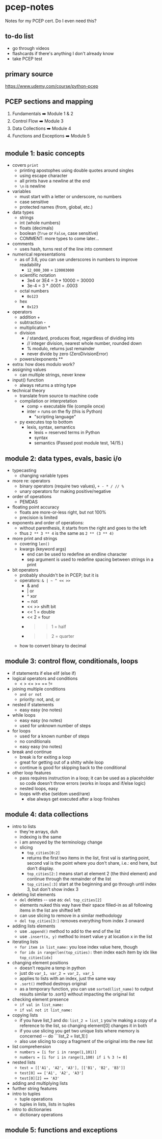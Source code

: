 # pcep-notes
Notes for my PCEP cert. Do I even need this?

## to-do list
* go through videos
* flashcards if there's anything I don't already know
* take PCEP test

## primary source
https://www.udemy.com/course/python-pcep

## PCEP sections and mapping
1. Fundamentals ➡️ Module 1 & 2
2. Control Flow ➡️ Module 3
3. Data Collections ➡️ Module 4
4. Functions and Exceptions ➡️ Module 5

## module 1: basic concepts
* covers ```print```
    * printing apostophes using double quotes around singles
    * using escape character
    * all prints have a newline at the end
    * ```\n``` is newline
* variables
    * must start with a letter or underscore, no numbers
    * case sensitive
    * protected names (from, global, etc.)
* data types
    * strings
    * int (whole numbers)
    * floats (decimals)
    * boolean (```True``` or ```False```, case sensitive)
    * COMMENT: more types to come later...
* comments
    * uses hash, turns rest of the line into comment
* numerical representations
    * as of 3.6, you can use underscores in numbers to improve readability
        * ```12_000_300``` = ```120003000```
    * scientific notation
        * 3e4 or 3E4 = 3 * 10000 = 30000
        * 3e-4 = 3 * .0001 = .0003
    * octal numbers
        * ```0o123```
    * hex
        * ```0x123```
* operators
    * addition +
    * subtraction -
    * multiplication *
    * division
        * / standard, produces float, regardless of dividing ints
        * // integer division, nearest whole number, rounded down
        * % modulo, returns just remainder
        * never divide by zero (ZeroDivisionError)
    * powers/exponents **
* extra: how does modulo work?
* assigning values
    * can multiple strings, never knew
* input() function
    * always returns a string type
* technical theory
    * translate from source to machine code
    * compilation or interpretation
        * comp = executable file (compile once)
        * inter = runs on the fly (this is Python)
            * "scripting language"
    * py executes top to bottom
        * lexis, syntax, semantics
            * lexis = reserved terms in Python
            * syntax
            * semantics
(Passed post module test, 14/15.)

## module 2: data types, evals, basic i/o
* typecasting
    * changing variable types
* more re: operators
    * binary operators (require two values), ```+ - * / // %```
    * unary operators for making positive/negative
* order of operations
    * PEMDAS
* floating point accuracy
    * floats are more-or-less right, but not 100%
    * precision is limited
* exponents and order of operations:
    * without parenthesis, it starts from the right and goes to the left
    * thus ```2 ** 3 ** 4``` is the same as ```2 ** (3 ** 4)```
* more print and strings
    * covering ```len()```
    * kwargs (keyword args)
        * end can be used to redefine an endline character
        * sep argument is used to redefine spacing between strings in a print
* bit operators
    * probably shouldn't be in PCEP; but it is
    * operators: ```& | ~ ^ << >>```
        * & and
        * | or
        * ^ xor
        * ~ not
        * << >> shift bit
        * << 1 = double
        * << 2 = four
        * >> 1 = half
        * >> 2 = quarter
    * how to convert binary to decimal

## module 3: control flow, conditionals, loops
* if statements
    if else elif (else if)
* logical operators and conditions
    * < > <= >= == !=
* joining multiple conditions
    * ```and or not```
    * priority: not, and, or
* nested if statements
    * easy easy (no notes)
* while loops
    * easy easy (no notes)
    * used for unknown number of steps
* for loops
    * used for a known number of steps
    * no conditionals
    * easy easy (no notes)
* break and continue
    * break is for exiting a loop
    * great for getting out of a shitty while loop
    * continue is good for skipping back to the conditional
* other loop features
    * pass requires instruction in a loop; it can be used as a placeholder so code doesn't throw errors (works in loops and if/else logic)
    * nested loops, easy
    * loops with else (seldom used/rare)
        * else always get executed after a loop finishes
    
## module 4: data collections
* intro to lists
    * they're arrays, duh
    * indexing is the same
    * i am annoyed by the terminology change
    * slicing
        * ```top_cities[0:2]```
        * returns the first two items in the list, first val is starting point, second val is the point where you don't share, i.e.: end here, but don't display.
        * ```top_cities[2:]``` means start at element 2 (the third element) and continue through the remainder of the list
        * ```top_cities[:3]``` start at the beginning and go through until index 3, but don't show index 3
* deleting list elements
    * ```del``` deletes -- use as: ```del top_cities[2]```
    * elements nuked this way have their space filled-in as all following items in the list are shifted left
    * can use slicing to remove in a similar methodology
    * ```del top_cities[3:]``` removes everything from index 3 onward
* adding lists elements
    * use ```.append()``` method to add to the end of the list
    * use ```.insert(x, y)``` method to insert value y at location x in the list
* iterating lists
    * ```for item in list_name:``` you lose index value here, though
    * ```for idx in range(len(top_cities):``` then index each item by idx like ```top_cities[idx]```
* changing element positions
    * doesn't require a temp in python
    * just do ```var_1, var_2 = var_2, var_1```
    * applies to lists with an index, just the same way
    * ```.sort()``` method destroys original
    * as a temporary function, you can use ```sorted(list_name)``` to output results similar to .sort() without impacting the original list
* checking element presence
    * ```if val in list_name:```
    * ```if val not it list_name:```
* copying lists
    * if you have list_1 and do: ```list_2 = list_1``` you're making a copy of a reference to the list, so changing element[0] changes it in both
    * if you use slicing you get two unique lists where memory is concerned -- do ```list_2 = list_1[:]
    * also use slicing to copy a fragment of the original into the new list
* list comprehension
    * ```numbers = [i for i in range(1,101)]```
    * ```numbers = [i for i in range(1,100) if i % 3 != 0]```
* nested lists
    * ```test = [['A1', 'A2', 'A3'], [['B1', 'B2', 'B3']]```
    * ```test[0] == ['A1', 'A2', 'A3']```
    * ```test[0][2] == 'A3'```
* adding and multiplying lists
* further string features
* intro to tuples
    * tuple operations
    * tuples in lists, lists in tuples
* intro to dictionaries
    * dictionary operations

## module 5: functions and exceptions

